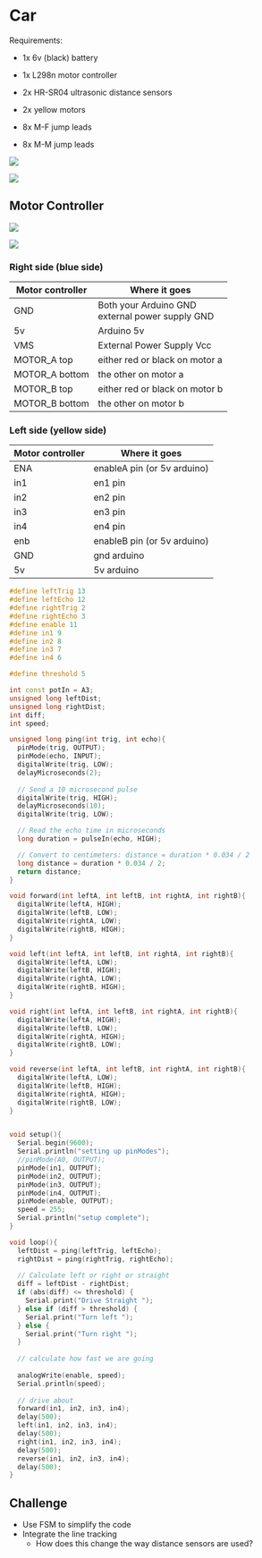 # Car

Requirements: 

- 1x 6v (black) battery
- 1x L298n motor controller
- 2x HR-SR04 ultrasonic distance sensors
- 2x yellow motors

- 8x M-F jump leads
- 8x M-M jump leads


![](ArduinoC/assets/2025-04-07-17-02-36.png)

![](ArduinoC/assets/2025-04-07-17-09-21.png)

## Motor Controller

![](ArduinoC/assets/2025-04-07-17-16-03.png)

![](ArduinoC/assets/2025-04-07-17-17-21.png)

### Right side (blue side)

Motor controller | Where it goes 
-- | --
GND | Both your Arduino GND <br>external power supply GND
5v  | Arduino 5v  
VMS | External Power Supply Vcc
MOTOR_A top| either red or black on motor a
MOTOR_A bottom | the other on motor a
MOTOR_B top | either red or black on motor b
MOTOR_B bottom | the other on motor b

### Left side (yellow side)

Motor controller | Where it goes 
-- | --
ENA | enableA pin (or 5v arduino)
in1 | en1 pin
in2 | en2 pin 
in3 | en3 pin
in4 | en4 pin
enb | enableB pin (or 5v arduino)
GND | gnd arduino
5v  | 5v arduino

```cpp
#define leftTrig 13
#define leftEcho 12
#define rightTrig 2
#define rightEcho 3
#define enable 11
#define in1 9
#define in2 8
#define in3 7
#define in4 6

#define threshold 5

int const potIn = A3;
unsigned long leftDist;
unsigned long rightDist;
int diff;
int speed;

unsigned long ping(int trig, int echo){
  pinMode(trig, OUTPUT);
  pinMode(echo, INPUT);
  digitalWrite(trig, LOW);
  delayMicroseconds(2);
  
  // Send a 10 microsecond pulse
  digitalWrite(trig, HIGH);
  delayMicroseconds(10);
  digitalWrite(trig, LOW);

  // Read the echo time in microseconds
  long duration = pulseIn(echo, HIGH);

  // Convert to centimeters: distance = duration * 0.034 / 2
  long distance = duration * 0.034 / 2;
  return distance;
}

void forward(int leftA, int leftB, int rightA, int rightB){
  digitalWrite(leftA, HIGH);
  digitalWrite(leftB, LOW);
  digitalWrite(rightA, LOW); 
  digitalWrite(rightB, HIGH);
}

void left(int leftA, int leftB, int rightA, int rightB){
  digitalWrite(leftA, LOW);
  digitalWrite(leftB, HIGH);
  digitalWrite(rightA, LOW); 
  digitalWrite(rightB, HIGH);
}

void right(int leftA, int leftB, int rightA, int rightB){
  digitalWrite(leftA, HIGH);
  digitalWrite(leftB, LOW);
  digitalWrite(rightA, HIGH); 
  digitalWrite(rightB, LOW);
}

void reverse(int leftA, int leftB, int rightA, int rightB){
  digitalWrite(leftA, LOW);
  digitalWrite(leftB, HIGH);
  digitalWrite(rightA, HIGH); 
  digitalWrite(rightB, LOW);
}


void setup(){
  Serial.begin(9600);
  Serial.println("setting up pinModes");
  //pinMode(A0, OUTPUT);
  pinMode(in1, OUTPUT);
  pinMode(in2, OUTPUT);
  pinMode(in3, OUTPUT);
  pinMode(in4, OUTPUT);
  pinMode(enable, OUTPUT);
  speed = 255;
  Serial.println("setup complete");
}

void loop(){
  leftDist = ping(leftTrig, leftEcho);
  rightDist = ping(rightTrig, rightEcho);
  
  // Calculate left or right or straight
  diff = leftDist - rightDist;
  if (abs(diff) <= threshold) {
    Serial.print("Drive Straight ");
  } else if (diff > threshold) {
    Serial.print("Turn left ");
  } else {
    Serial.print("Turn right ");
  }
  
  // calculate how fast we are going
  
  analogWrite(enable, speed);
  Serial.println(speed);
  
  // drive about
  forward(in1, in2, in3, in4);
  delay(500);
  left(in1, in2, in3, in4);
  delay(500);
  right(in1, in2, in3, in4);
  delay(500);
  reverse(in1, in2, in3, in4);
  delay(500);
}
```



## Challenge 

- Use FSM to simplify the code
- Integrate the line tracking 
  - How does this change the way distance sensors are used? 